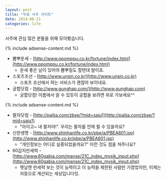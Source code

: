 ```yaml
---
layout: post
title: "무료 사주 사이트"
date: 2014-06-21 
categories: life
---
```


사주에 관심 많은 분들을 위해 모아봤습니다.

{% include adsense-content.md %}

- 뽐뿌운세 - [http://www.ppomppu.co.kr/fortune/index.html](http://www.ppomppu.co.kr/fortune/index.html)
  - 운세 좋은 날이 있어야 뽐뿌질도 할텐데 말이죠.
- 스포츠조선 - [http://www.unsin.co.kr](http://www.unsin.co.kr)
  - 스포츠 조선에서 하는 서비스가 괜찮아 보이네요.
- 궁합닷컴 - [http://www.gunghap.com/](http://www.gunghap.com)
  - 궁합닷컴! 이름에서 알 수 있듯이 궁합을 보려면 위로 가보세요^^

{% include adsense-content.md %}

- 팔자닷컴 - [http://paljja.com/zbxe/?mid=saju1](http://paljja.com/zbxe/?mid=saju1)
  - "아이고~ 내 팔자야!". 우리는 팔자를 언제 필 수 있을까요?
- 신한생명 - [http://www.shinhanlife.co.kr/pbe/a/PBEA601.jsp](http://www.shinhanlife.co.kr/pbe/a/PBEA601.jsp)
  - "개인정보는 어디로 실종되었을까요?" 이런 것도 점을 쳐주나요?
- 60갑자만세력 - [http://www.60gabja.com/manse/21C_index_mysik_input.php](http://www.60gabja.com/manse/21C_index_mysik_input.php)
  - 옛날엔 만세력 보는 것이 능력이고 이 능력을 제한된 사람만 가졌었지만, 이제는 자동으로 계산되는 세상입니다잉.
